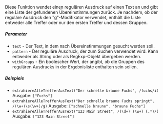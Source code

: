 Diese Funktion wendet einen regulären Ausdruck auf einen Text an und gibt eine Liste der gefundenen Übereinstimmungen zurück. Je nachdem, ob der reguläre Ausdruck den "g"-Modifikator verwendet, enthält die Liste entweder alle Treffer oder nur den ersten Treffer und dessen Gruppen.

##### Parameter
* `text` - Der Text, in dem nach Übereinstimmungen gesucht werden soll.
* `pattern` - Der reguläre Ausdruck, der zum Suchen verwendet wird. Kann entweder als String oder als RegExp-Objekt übergeben werden.
* `withGroups` - Ein boolescher Wert, der angibt, ob die Gruppen des regulären Ausdrucks in der Ergebnisliste enthalten sein sollen.

##### Beispiele
* `extrahiereAlleTrefferAusText("Der schnelle braune Fuchs", /fuchs/i)` Ausgabe: `["Fuchs"]`
* `extrahiereAlleTrefferAusText("Der schnelle braune Fuchs springt", /(\w+)\s(\w+)/g)` Ausgabe: `["schnelle braune", "braune Fuchs"]`
* `extrahiereAlleTrefferAusText("123 Main Street", /(\d+) (\w+) (.*)/)` Ausgabe: `["123 Main Street"]` 
